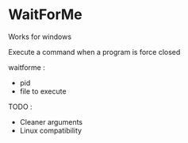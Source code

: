 # WaitForMe

Works for windows

Execute a command when a program is force closed

waitforme :
- pid
- file to execute

TODO :
- Cleaner arguments 
- Linux compatibility
